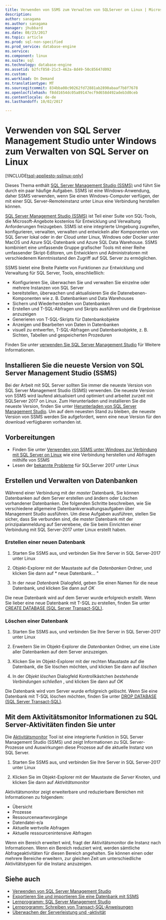 ```yaml
---
title: Verwenden von SSMS zum Verwalten von SQLServer on Linux | Microsoft Docs
description: 
author: sanagama
ms.author: sanagama
manager: jhubbard
ms.date: 08/23/2017
ms.topic: article
ms.prod: sql-non-specified
ms.prod_service: database-engine
ms.service: 
ms.component: linux
ms.suite: sql
ms.technology: database-engine
ms.assetid: b2fcf858-21c3-462a-8d49-50c85647d092
ms.custom: 
ms.workload: On Demand
ms.translationtype: MT
ms.sourcegitcommit: 834bba08c90262fd72881ab2890abaaf7b8f7678
ms.openlocfilehash: f8dd1654dc05a89147ecf9d658d492adeb3d0ceb
ms.contentlocale: de-de
ms.lasthandoff: 10/02/2017

---
```

# <a name="use-sql-server-management-studio-on-windows-to-manage-sql-server-on-linux"></a>Verwenden von SQL Server Management Studio unter Windows zum Verwalten von SQL Server on Linux

[!INCLUDE[tsql-appliesto-sslinux-only](../includes/tsql-appliesto-sslinux-only.md)]

Dieses Thema enthält [SQL Server Management Studio (SSMS)](../ssms/sql-server-management-studio-ssms.md) und führt Sie durch ein paar häufige Aufgaben. SSMS ist eine Windows-Anwendung, daher SSMS verwenden, wenn Sie einen Windows-Computer verfügen, der mit einer SQL Server-Remoteinstanz unter Linux eine Verbindung herstellen können.

[SQL Server Management Studio (SSMS)](../ssms/sql-server-management-studio-ssms.md) ist Teil einer Suite von SQL-Tools, die Microsoft-Angebote kostenlos für Entwicklung und Verwaltung Anforderungen freizugeben. SSMS ist eine integrierte Umgebung zugreifen, konfigurieren, verwalten, verwalten und entwickeln aller Komponenten von SQL Server lokal oder in der Cloud unter Linux, Windows oder Docker unter MacOS und Azure SQL-Datenbank und Azure SQL Data Warehouse. SSMS kombiniert eine umfassende Gruppe grafischer Tools mit einer Reihe umfassender Skript-Editoren, um Entwicklern und Administratoren mit verschiedenem Kenntnisstand den Zugriff auf SQL Server zu ermöglichen.

SSMS bietet eine Breite Palette von Funktionen zur Entwicklung und Verwaltung für SQL Server, Tools, einschließlich:

- Konfigurieren Sie, überwachen Sie und verwalten Sie einzelne oder mehrere Instanzen von SQL Server
- bereitstellen, überwachen und aktualisieren Sie die Datenebenen-Komponenten wie z. B. Datenbanken und Data Warehouses
- Sichern und Wiederherstellen von Datenbanken
- Erstellen und T-SQL-Abfragen und Skripts ausführen und die Ergebnisse anzuzeigen
- Generieren von T-SQL-Skripts für Datenbankobjekte
- Anzeigen und Bearbeiten von Daten in Datenbanken
- visuell zu entwerfen, T-SQL-Abfragen und Datenbankobjekte, z. B. Sichten, Tabellen und gespeicherten Prozeduren

Finden Sie unter [verwenden Sie SQL Server Management Studio](https://msdn.microsoft.com/en-us/library/ms174173.aspx) für Weitere Informationen.

## <a name="install-the-newest-version-of-sql-server-management-studio-ssms"></a>Installieren Sie die neueste Version von SQL Server Management Studio (SSMS)

Bei der Arbeit mit SQL Server sollten Sie immer die neueste Version von SQL Server Management Studio (SSMS) verwenden. Die neueste Version von SSMS wird laufend aktualisiert und optimiert und arbeitet zurzeit mit SQLServer 2017 on Linux. Zum Herunterladen und installieren Sie die neueste Version, finden Sie unter [Herunterladen von SQL Server Management Studio](../ssms/download-sql-server-management-studio-ssms.md). Um auf dem neuesten Stand zu bleiben, die neueste Version von SSMS werden Sie aufgefordert, wenn eine neue Version für den download verfügbaren vorhanden ist. 

## <a name="before-you-begin"></a>Vorbereitungen
- Finden Sie unter [Verwenden von SSMS unter Windows zur Verbindung mit SQL Server on Linux](sql-server-linux-develop-use-ssms.md) wie eine Verbindung herstellen und Abfragen mithilfe von SSMS
- Lesen der [bekannte Probleme](sql-server-linux-release-notes.md) für SQLServer 2017 unter Linux

## <a name="create-and-manage-databases"></a>Erstellen und Verwalten von Datenbanken
Während einer Verbindung mit der *master* Datenbank, Sie können Datenbanken auf dem Server erstellen und ändern oder Löschen vorhandener Datenbanken. Die folgenden Schritte beschreiben, wie Sie verschiedene allgemeine Datenbankverwaltungsaufgaben über Management Studio ausführen. Um diese Aufgaben ausführen, stellen Sie sicher, dass Sie verbunden sind, die *master* Datenbank mit der prinzipalanmeldung auf Serverebene, die Sie beim Einrichten einer Verbindung mit SQL Server-2017 unter Linux erstellt haben.

### <a name="create-a-new-database"></a>Erstellen einer neuen Datenbank

1. Starten Sie SSMS aus, und verbinden Sie Ihre Server in SQL Server-2017 unter Linux

2. Objekt-Explorer mit der Maustaste auf die *Datenbanken* Ordner, und klicken Sie dann auf * neue Datenbank... "

3. In der *neue Datenbank* Dialogfeld, geben Sie einen Namen für die neue Datenbank, und klicken Sie dann auf *OK*

Die neue Datenbank wird auf dem Server wurde erfolgreich erstellt. Wenn Sie lieber eine neue Datenbank mit T-SQL zu erstellen, finden Sie unter [CREATE DATABASE (SQL Server Transact-SQL)](../t-sql/statements/create-database-sql-server-transact-sql.md).

### <a name="drop-a-database"></a>Löschen einer Datenbank

1. Starten Sie SSMS aus, und verbinden Sie Ihre Server in SQL Server-2017 unter Linux

2. Erweitern Sie im Objekt-Explorer die *Datenbanken* Ordner, um eine Liste aller Datenbanken auf dem Server anzuzeigen.

3. Klicken Sie im Objekt-Explorer mit der rechten Maustaste auf die Datenbank, die Sie löschen möchten, und klicken Sie dann auf *löschen*

4. In der *Objekt löschen* Dialogfeld Kontrollkästchen *bestehende Verbindungen schließen* , und klicken Sie dann auf *OK*

Die Datenbank wird vom Server wurde erfolgreich gelöscht. Wenn Sie eine Datenbank mit T-SQL löschen möchten, finden Sie unter [DROP DATABASE (SQL Server Transact-SQL)](../t-sql/statements/drop-database-transact-sql.md).

## <a name="use-activity-monitor-to-see-information-about-sql-server-activity"></a>Mit dem Aktivitätsmonitor Informationen zu SQL Server-Aktivitäten finden Sie unter

Die [Aktivitätsmonitor](../relational-databases/performance-monitor/activity-monitor.md) Tool ist eine integrierte Funktion in SQL Server Management Studio (SSMS) und zeigt Informationen zu SQL Server-Prozesse und Auswirkungen diese Prozesse auf die aktuelle Instanz von SQL Server.

1. Starten Sie SSMS aus, und verbinden Sie Ihre Server in SQL Server-2017 unter Linux

2. Klicken Sie im Objekt-Explorer mit der Maustaste die *Server* Knoten, und klicken Sie dann auf *Aktivitätsmonitor*

Aktivitätsmonitor zeigt erweiterbare und reduzierbare Bereichen mit Informationen zu folgendem:
- Übersicht
- Prozesse
- Ressourcenwartevorgänge
- Datendatei-e/a
- Aktuelle wertvolle Abfragen
- Aktuelle ressourcenintensive Abfragen

Wenn ein Bereich erweitert wird, fragt der Aktivitätsmonitor die Instanz nach Informationen. Wenn ein Bereich reduziert wird, werden sämtliche Abfrageaktivitäten für diesen Bereich angehalten. Sie können einen oder mehrere Bereiche erweitern, zur gleichen Zeit um unterschiedliche Aktivitätstypen für die Instanz anzuzeigen.

## <a name="see-also"></a>Siehe auch
- [Verwenden von SQL Server Management Studio](https://msdn.microsoft.com/en-us/library/ms174173.aspx)
- [Exportieren Sie und importieren Sie eine Datenbank mit SSMS](sql-server-linux-migrate-ssms.md)
- [Lernprogramm: SQL Server Management Studio](https://msdn.microsoft.com/en-us/library/bb934498.aspx)
- [Lernprogramm: Schreiben von Transact-SQL-Anweisungen](../t-sql/tutorial-writing-transact-sql-statements.md)
- [Überwachen der Serverleistung und -aktivität](../relational-databases/performance/server-performance-and-activity-monitoring.md)

